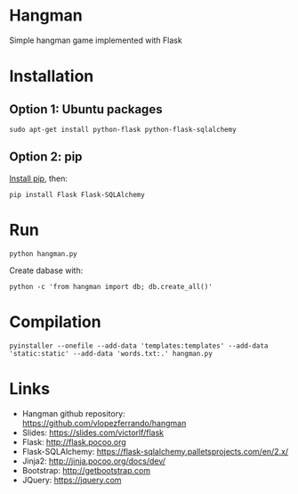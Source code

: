 # Hangman

Simple hangman game implemented with Flask

# Installation

## Option 1: Ubuntu packages

    sudo apt-get install python-flask python-flask-sqlalchemy

## Option 2: pip

[Install pip](https://pip.pypa.io/en/stable/installing/), then:

    pip install Flask Flask-SQLAlchemy

# Run

    python hangman.py

Create dabase with:

    python -c 'from hangman import db; db.create_all()'
    
# Compilation

    pyinstaller --onefile --add-data 'templates:templates' --add-data 'static:static' --add-data 'words.txt:.' hangman.py

# Links

* Hangman github repository: https://github.com/vlopezferrando/hangman
* Slides: https://slides.com/victorlf/flask
* Flask: http://flask.pocoo.org
* Flask-SQLAlchemy: https://flask-sqlalchemy.palletsprojects.com/en/2.x/
* Jinja2: http://jinja.pocoo.org/docs/dev/
* Bootstrap: http://getbootstrap.com
* JQuery: https://jquery.com
